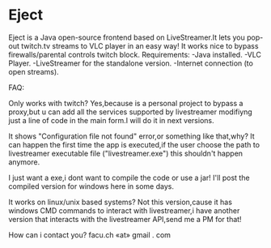 Eject
=====

Eject is a Java open-source frontend based on LiveStreamer.It lets you pop-out twitch.tv streams to VLC player in an easy way!
It works nice to bypass firewalls/parental controls twitch block.
Requirements:
-Java installed.
-VLC Player.
-LiveStreamer for the standalone version.
-Internet connection (to open streams).

FAQ:

Only works with twitch? Yes,because is a personal project to bypass a proxy,but u can add all the services supported by livestreamer
modifiyng just a line of code in the main form.I will do it in next versions.

It shows "Configuration file not found" error,or something like that,why?
It can happen the first time the app is executed,if the user choose the path to livestreamer executable file ("livestreamer.exe") this shouldn't happen anymore.

I just want a exe,i dont want to compile the code or use a jar!
I'll post the compiled version for windows here in some days.

It works on linux/unix based systems? 
Not this version,cause it has windows CMD commands to interact with livestreamer,i have another version that interacts with the livestreamer API,send me a PM for that!

How can i contact you?
facu.ch «at» gmail . com





